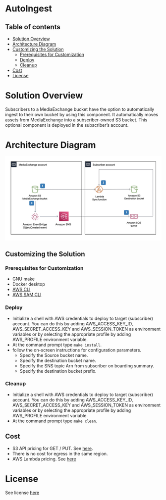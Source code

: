 # AutoIngest

## Table of contents

- [Solution Overview](#solution-overview)
- [Architecture Diagram](#architecture-diagram)
- [Customizing the Solution](#customizing-the-solution)
  - [Prerequisites for Customization](#prerequisites-for-customization)
  - [Deploy](#deploy)
  - [Cleanup](#cleanup)
- [Cost](#cost)
- [License](#license)

<a name="solution-overview"></a>
# Solution Overview
Subscribers to a MediaExchange bucket have the option to automatically ingest to their own bucket by using this component. It automatically moves assets from MediaExchange into a subscriber-owned S3 bucket. This optional component is deployed in the subscriber’s account.

<a name="architecture-diagram"></a>
# Architecture Diagram
![Architecture](images/autoingest.jpeg)

<a name="customizing-the-solution"></a>
## Customizing the Solution

<a name="prerequisites-for-customization"></a>
### Prerequisites for Customization
* GNU make
* Docker desktop
* [AWS CLI](https://docs.aws.amazon.com/cli/latest/userguide/cli-chap-install.html)
* [AWS SAM CLI](https://docs.aws.amazon.com/serverless-application-model/latest/developerguide/serverless-sam-cli-install.html)

<a name="deploy"></a>
### Deploy

* Initialize a shell with AWS credentials to deploy to target (subscriber) account. You can do this by adding AWS_ACCESS_KEY_ID, AWS_SECRET_ACCESS_KEY and AWS_SESSION_TOKEN as environment variables or by selecting the appropriate profile by adding AWS_PROFILE environment variable.
* At the command prompt type `make install`.
* follow the on-screen instructions for configuration parameters.
  * Specify the Source bucket name.
  * Specify the destination bucket name.
  * Specify the SNS topic Arn from subscriber on boarding summary.
  * Specify the destination bucket prefix.

<a name="cleanup"></a>
### Cleanup

* Initialize a shell with AWS credentials to deploy to target (subscriber) account. You can do this by adding AWS_ACCESS_KEY_ID, AWS_SECRET_ACCESS_KEY and AWS_SESSION_TOKEN as environment variables or by selecting the appropriate profile by adding AWS_PROFILE environment variable.
* At the command prompt type `make clean`.

<a name="cost"></a>
## Cost

* S3 API pricing for GET / PUT. See [here](https://aws.amazon.com/s3/pricing/).
* There is no cost for egress in the same region.
* AWS Lambda pricing. See [here](https://aws.amazon.com/lambda/pricing/)


<a name="license"></a>
# License
See license [here](https://github.com/aws-solutions/media-exchange-on-aws/blob/main/LICENSE.txt)
